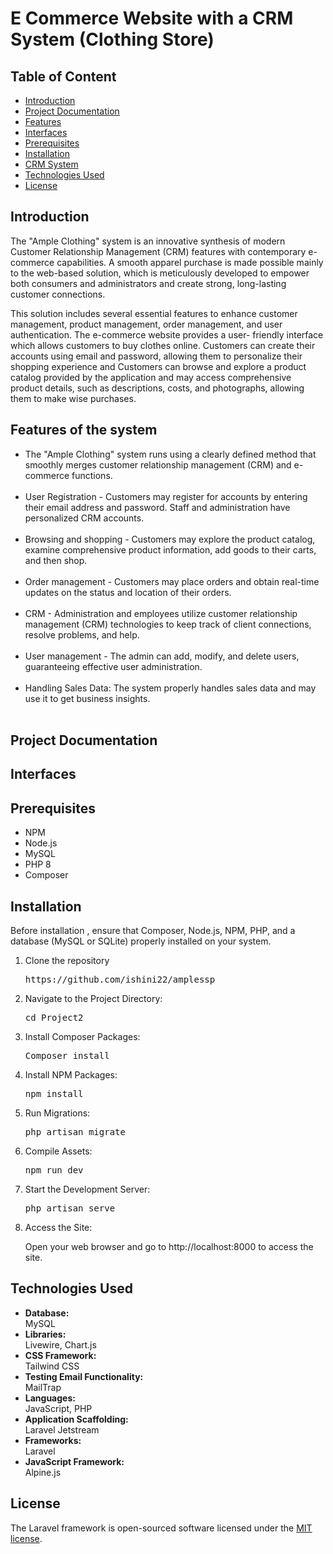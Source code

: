 
# E Commerce Website with a CRM System (Clothing Store)

## Table of Content

- [Introduction](Introduction)
- [Project Documentation](Project-Documentation)
- [Features](Features)
- [Interfaces](Interfaces)
- [Prerequisites](Prerequisites)
- [Installation](Installation)
- [CRM System](CRM-System)
- [Technologies Used](Technologies-Used)
- [License](License)


## Introduction

The "Ample Clothing" system is an innovative synthesis of modern Customer Relationship Management (CRM) features with contemporary e-commerce capabilities. A smooth apparel purchase is made possible mainly to the web-based solution, which is meticulously developed to empower both consumers and administrators and create strong, long-lasting customer connections.

This solution includes several essential features to enhance customer management, product management, order management, and user authentication. The e-commerce website provides a user- friendly interface which allows customers to buy clothes online. Customers can create their accounts using email and password, allowing them to personalize their shopping experience and Customers can browse and explore a product catalog provided by the application and may access comprehensive product details, such as descriptions, costs, and photographs, allowing them to make wise purchases.

## Features of the system

<ul> 
  <li>The "Ample Clothing" system runs using a clearly defined method that smoothly merges customer relationship management (CRM) and e-commerce functions.</li> <br>

<li>User Registration - Customers may register for accounts by entering their email address and password. Staff and administration have personalized CRM accounts.</li> <br>

<li>Browsing and shopping - Customers may explore the product catalog, examine comprehensive product information, add goods to their carts, and then shop.</li> <br>

<li>Order management - Customers may place orders and obtain real-time updates on the status and location of their orders.</li> <br>

<li> CRM - Administration and employees utilize customer relationship management (CRM) technologies to keep track of client connections, resolve problems, and help.</li> <br>

<li> User management - The admin can add, modify, and delete users, guaranteeing effective user administration.</li> <br>

<li> Handling Sales Data: The system properly handles sales data and may use it to get business insights.</li> <br>
</ul>


## Project Documentation


## Interfaces

## Prerequisites
<ul>
<li>NPM</li>
<li>Node.js</li>
<li>MySQL</li>
<li>PHP 8</li>
<li>Composer</li>
</ul>

## Installation
 Before installation , ensure that Composer, Node.js, NPM, PHP, and a database (MySQL or SQLite) properly installed on your system.

<ol><li>Clone the repository
<div class="highlight highlight-source-shell notranslate position-relative overflow-auto" dir="auto" data-snippet-clipboard-copy-content="https://github.com/ishini22/amplessp.git"><pre>https://github.com/ishini22/amplessp</pre></div></li>

<li>Navigate to the Project Directory:
<div class="highlight highlight-source-shell notranslate position-relative overflow-auto" dir="auto" data-snippet-clipboard-copy-content="Project2"><pre>cd Project2</pre></div></li>

<li>Install Composer Packages:
<div class="highlight highlight-source-shell notranslate position-relative overflow-auto" dir="auto" data-snippet-clipboard-copy-content="Composer install"><pre>Composer install</pre></div></li>

<li>Install NPM Packages:
<div class="highlight highlight-source-shell notranslate position-relative overflow-auto" dir="auto" data-snippet-clipboard-copy-content="npm install"><pre>npm install</pre></div></li>

<li>Run Migrations:
<div class="highlight highlight-source-shell notranslate position-relative overflow-auto" dir="auto" data-snippet-clipboard-copy-content="php artisan migrate"><pre>php artisan migrate</pre></div></li>

<li>Compile Assets:
<div class="highlight highlight-source-shell notranslate position-relative overflow-auto" dir="auto" data-snippet-clipboard-copy-content="npm run dev"><pre>npm run dev</pre></div></li>

<li>Start the Development Server:
<div class="highlight highlight-source-shell notranslate position-relative overflow-auto" dir="auto" data-snippet-clipboard-copy-content="php artisan serve"><pre>php artisan serve</pre></div></li>

<li>Access the Site:

Open your web browser and go to http://localhost:8000 to access the site.</li>
</ol>

## Technologies Used

<ul>
        <li><strong>Database:</strong> <br> MySQL</li>
        <li><strong>Libraries:</strong> <br> Livewire, Chart.js</li>
        <li><strong>CSS Framework:</strong> <br> Tailwind CSS</li>
        <li><strong>Testing Email Functionality:</strong> <br> MailTrap</li>
        <li><strong>Languages:</strong> <br> JavaScript, PHP</li>
        <li><strong>Application Scaffolding:</strong> <br> Laravel Jetstream</li>
        <li><strong>Frameworks:</strong> <br> Laravel</li>
        <li><strong>JavaScript Framework:</strong> <br> Alpine.js</li>
    </ul>
    
## License

The Laravel framework is open-sourced software licensed under the [MIT license](https://opensource.org/licenses/MIT).

